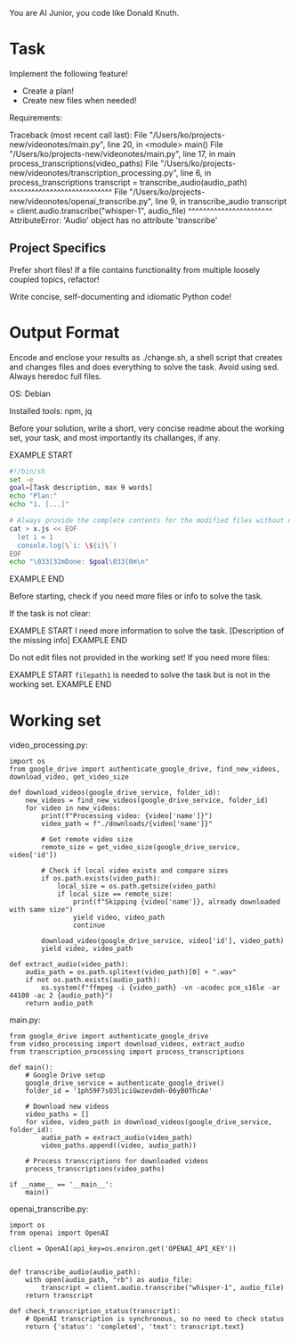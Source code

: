 You are AI Junior, you code like Donald Knuth.

# Task

Implement the following feature!

- Create a plan!
- Create new files when needed!

Requirements:

Traceback (most recent call last):
  File &#34;/Users/ko/projects-new/videonotes/main.py&#34;, line 20, in &lt;module&gt;
    main()
  File &#34;/Users/ko/projects-new/videonotes/main.py&#34;, line 17, in main
    process_transcriptions(video_paths)
  File &#34;/Users/ko/projects-new/videonotes/transcription_processing.py&#34;, line 6, in process_transcriptions
    transcript = transcribe_audio(audio_path)
                 ^^^^^^^^^^^^^^^^^^^^^^^^^^^^
  File &#34;/Users/ko/projects-new/videonotes/openai_transcribe.py&#34;, line 9, in transcribe_audio
    transcript = client.audio.transcribe(&#34;whisper-1&#34;, audio_file)
                 ^^^^^^^^^^^^^^^^^^^^^^^
AttributeError: &#39;Audio&#39; object has no attribute &#39;transcribe&#39;


## Project Specifics

Prefer short files! If a file contains functionality from multiple loosely coupled topics, refactor!

Write concise, self-documenting and idiomatic Python code!

# Output Format

Encode and enclose your results as ./change.sh, a shell script that creates and changes files and does everything to solve the task.
Avoid using sed. Always heredoc full files.

OS: Debian


Installed tools: npm, jq


Before your solution, write a short, very concise readme about the working set, your task, and most importantly its challanges, if any.


EXAMPLE START
```sh
#!/bin/sh
set -e
goal=[Task description, max 9 words]
echo "Plan:"
echo "1. [...]"

# Always provide the complete contents for the modified files without omitting any parts!
cat > x.js << EOF
  let i = 1
  console.log(\`i: \${i}\`)
EOF
echo "\033[32mDone: $goal\033[0m\n"
```
EXAMPLE END

Before starting, check if you need more files or info to solve the task.

If the task is not clear:

EXAMPLE START
I need more information to solve the task. [Description of the missing info]
EXAMPLE END

Do not edit files not provided in the working set!
If you need more files:

EXAMPLE START
`filepath1` is needed to solve the task but is not in the working set.
EXAMPLE END

# Working set

video_processing.py:
```
import os
from google_drive import authenticate_google_drive, find_new_videos, download_video, get_video_size

def download_videos(google_drive_service, folder_id):
    new_videos = find_new_videos(google_drive_service, folder_id)
    for video in new_videos:
        print(f"Processing video: {video['name']}")
        video_path = f"./downloads/{video['name']}"
        
        # Get remote video size
        remote_size = get_video_size(google_drive_service, video['id'])
        
        # Check if local video exists and compare sizes
        if os.path.exists(video_path):
            local_size = os.path.getsize(video_path)
            if local_size == remote_size:
                print(f"Skipping {video['name']}, already downloaded with same size")
                yield video, video_path
                continue
        
        download_video(google_drive_service, video['id'], video_path)
        yield video, video_path

def extract_audio(video_path):
    audio_path = os.path.splitext(video_path)[0] + ".wav"
    if not os.path.exists(audio_path):
        os.system(f"ffmpeg -i {video_path} -vn -acodec pcm_s16le -ar 44100 -ac 2 {audio_path}")
    return audio_path

```
main.py:
```
from google_drive import authenticate_google_drive
from video_processing import download_videos, extract_audio
from transcription_processing import process_transcriptions

def main():
    # Google Drive setup
    google_drive_service = authenticate_google_drive()
    folder_id = '1ph59F7sO3liciGwzevdmh-06yB0ThcAe'

    # Download new videos
    video_paths = []
    for video, video_path in download_videos(google_drive_service, folder_id):
        audio_path = extract_audio(video_path)
        video_paths.append((video, audio_path))

    # Process transcriptions for downloaded videos
    process_transcriptions(video_paths)

if __name__ == '__main__':
    main()

```
openai_transcribe.py:
```
import os
from openai import OpenAI

client = OpenAI(api_key=os.environ.get('OPENAI_API_KEY'))


def transcribe_audio(audio_path):
    with open(audio_path, "rb") as audio_file:
        transcript = client.audio.transcribe("whisper-1", audio_file)
    return transcript

def check_transcription_status(transcript):
    # OpenAI transcription is synchronous, so no need to check status
    return {'status': 'completed', 'text': transcript.text}

```